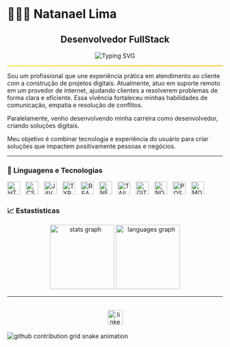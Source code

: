 # 👨🏻‍💻 Natanael Lima

<h2 align="center"> Desenvolvedor FullStack</h2>

<p align="center">
  <img src="https://readme-typing-svg.herokuapp.com?font=Fira+Code&size=25&pause=1000&color=7FA&center=true&vCenter=true&width=500&lines=Oi%2C+meu+nome+é+Natanael!;Sou+Desenvolvedor+FullStack!;Bem-Vindo(a)+ao+meu+perfil!" alt="Typing SVG" />
</p>
<hr style="border: none; height: 2px; background: linear-gradient(to right, #fde047, #facc15, #fbbf24);" />

Sou um profissional que une experiência prática em atendimento ao cliente com a construção de projetos digitais. Atualmente, atuo em suporte remoto em um provedor de internet, ajudando clientes a resolverem problemas de forma clara e eficiente. Essa vivência fortaleceu minhas habilidades de comunicação, empatia e resolução de conflitos.

Paralelamente, venho desenvolvendo minha carreira como desenvolvedor, criando soluções digitais.

Meu objetivo é combinar tecnologia e experiência do usuário para criar soluções que impactem positivamente pessoas e negócios.

---

### 📖 Linguagens e Tecnologias

<img 
    align="left"
    alt="HTML"
    title="HTML"
    width="30px"
    style="padding-right: 10px"
    src="https://cdn.jsdelivr.net/gh/devicons/devicon@latest/icons/html5/html5-plain.svg" 
/>


<img 
    align="left"
    alt="CSS"
    title="CSS"
    width="30px"
    style="padding-right: 10px"
    src="https://cdn.jsdelivr.net/gh/devicons/devicon@latest/icons/css3/css3-plain.svg" 
/>

<img 
    align="left"
    alt="JAVASCRIPT"
    title="JAVASCRIPT"
    width="30px"
    style="padding-right: 10px"
    src="https://cdn.jsdelivr.net/gh/devicons/devicon@latest/icons/javascript/javascript-plain.svg" 
/>

<img 
    align="left"
    alt="TYPESCRIPT"
    title="TYPESCRIPT"
    width="30px"
    style="padding-right: 10px"
    src="https://cdn.jsdelivr.net/gh/devicons/devicon@latest/icons/typescript/typescript-plain.svg" 
/>

<img 
    align="left"
    alt="REACT"
    title="REACT"
    width="30px"
    style="padding-right: 10px"
    src="https://cdn.jsdelivr.net/gh/devicons/devicon@latest/icons/react/react-original.svg" 
/>

<img 
    align="left"
    alt="NEXTJS"
    title="NEXTJS"
    width="30px"
    style="padding-right: 10px"
    src="https://cdn.jsdelivr.net/gh/devicons/devicon@latest/icons/nextjs/nextjs-plain.svg" 
/>

<img 
    align="left"
    alt="TAILWINDCSS"
    title="TAILWINDCSS"
    width="30px"
    style="padding-right: 10px"
    src="https://cdn.jsdelivr.net/gh/devicons/devicon@latest/icons/tailwindcss/tailwindcss-original.svg" 
/>

<img 
    align="left"
    alt="GIT"
    title="GIT"
    width="30px"
    style="padding-right: 10px"
    src="https://cdn.jsdelivr.net/gh/devicons/devicon@latest/icons/git/git-plain.svg" 
/>

<img 
    align="left"
    alt="NODEJS"
    title="NODEJS"
    width="30px"
    style="padding-right: 10px"
    src="https://cdn.jsdelivr.net/gh/devicons/devicon@latest/icons/nodejs/nodejs-plain.svg" 
/>

<img 
    align="left"
    alt="POSTGRESQL"
    title="POSTGRESQL"
    width="30px"
    style="padding-right: 10px"
    src="https://cdn.jsdelivr.net/gh/devicons/devicon@latest/icons/postgresql/postgresql-plain.svg" 
/>

<img 
    align="left"
    alt="MONGODB"
    title="MONGODB"
    width="30px"
    style="padding-right: 10px"
    src="https://cdn.jsdelivr.net/gh/devicons/devicon@latest/icons/mongodb/mongodb-plain.svg" 
/>

</br>
</br>

### 📈 Estastísticas
<div align="center">
  <img src="https://github-readme-stats.vercel.app/api?username=NatanaelLimaDEV&hide_title=false&hide_rank=false&show_icons=true&include_all_commits=true&count_private=true&disable_animations=false&theme=dark&locale=pt-br&hide_border=false" height="150" alt="stats graph"  />
  <img src="https://github-readme-stats.vercel.app/api/top-langs?username=NatanaelLimaDEV&locale=pt-br&hide_title=false&layout=compact&card_width=320&langs_count=7&theme=dark&hide_border=false&custom_title=Tecnologias" height="150" alt="languages graph"  />
</div>

---

</br>

<div align="center">
  <a href="https://www.linkedin.com/in/natanael-lima-dev/" target="_blank">
    <img src="https://img.shields.io/static/v1?message=LinkedIn&logo=linkedin&label=&color=0077B5&logoColor=white&labelColor=&style=for-the-badge" height="35" alt="linkedin logo"  />
  </a>
</div>

</br>

<picture>
  <source
    media="(prefers-color-scheme: dark)"
    srcset="https://raw.githubusercontent.com/NatanaelLimaDEV/snk/output/github-contribution-grid-snake-dark.svg"
  />
  <source
    media="(prefers-color-scheme: light)"
    srcset="https://raw.githubusercontent.com/NatanaelLimaDEV/snk/output/github-contribution-grid-snake.svg"
  />
  <img
    alt="github contribution grid snake animation"
    src="https://raw.githubusercontent.com/NatanaelLimaDEV/snk/output/github-contribution-grid-snake.svg"
  />
</picture>
